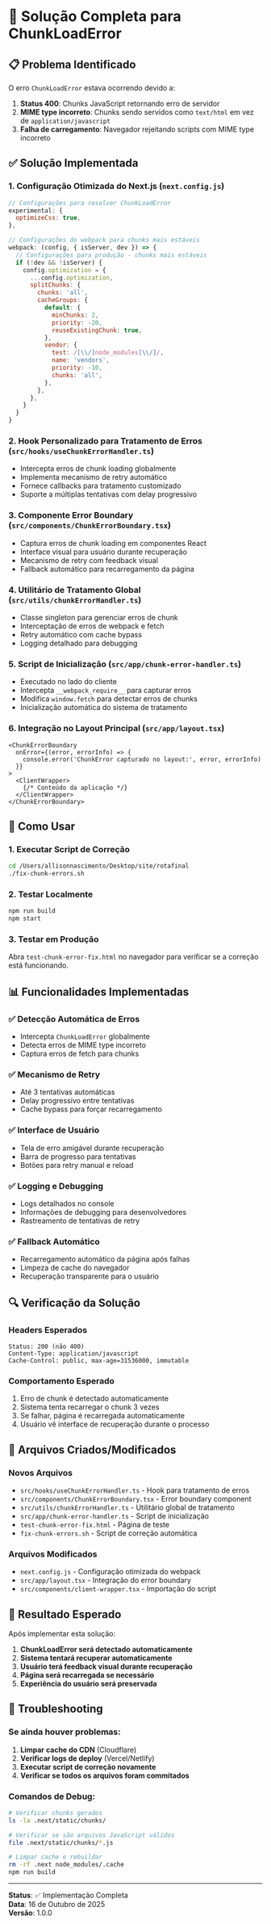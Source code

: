 # 🔧 Solução Completa para ChunkLoadError

## 📋 Problema Identificado

O erro `ChunkLoadError` estava ocorrendo devido a:

1. **Status 400**: Chunks JavaScript retornando erro de servidor
2. **MIME type incorreto**: Chunks sendo servidos como `text/html` em vez de `application/javascript`
3. **Falha de carregamento**: Navegador rejeitando scripts com MIME type incorreto

## ✅ Solução Implementada

### 1. **Configuração Otimizada do Next.js** (`next.config.js`)

```javascript
// Configurações para resolver ChunkLoadError
experimental: {
  optimizeCss: true,
},

// Configurações do webpack para chunks mais estáveis
webpack: (config, { isServer, dev }) => {
  // Configurações para produção - chunks mais estáveis
  if (!dev && !isServer) {
    config.optimization = {
      ...config.optimization,
      splitChunks: {
        chunks: 'all',
        cacheGroups: {
          default: {
            minChunks: 2,
            priority: -20,
            reuseExistingChunk: true,
          },
          vendor: {
            test: /[\\/]node_modules[\\/]/,
            name: 'vendors',
            priority: -10,
            chunks: 'all',
          },
        },
      },
    }
  }
}
```

### 2. **Hook Personalizado para Tratamento de Erros** (`src/hooks/useChunkErrorHandler.ts`)

- Intercepta erros de chunk loading globalmente
- Implementa mecanismo de retry automático
- Fornece callbacks para tratamento customizado
- Suporte a múltiplas tentativas com delay progressivo

### 3. **Componente Error Boundary** (`src/components/ChunkErrorBoundary.tsx`)

- Captura erros de chunk loading em componentes React
- Interface visual para usuário durante recuperação
- Mecanismo de retry com feedback visual
- Fallback automático para recarregamento da página

### 4. **Utilitário de Tratamento Global** (`src/utils/chunkErrorHandler.ts`)

- Classe singleton para gerenciar erros de chunk
- Interceptação de erros de webpack e fetch
- Retry automático com cache bypass
- Logging detalhado para debugging

### 5. **Script de Inicialização** (`src/app/chunk-error-handler.ts`)

- Executado no lado do cliente
- Intercepta `__webpack_require__` para capturar erros
- Modifica `window.fetch` para detectar erros de chunks
- Inicialização automática do sistema de tratamento

### 6. **Integração no Layout Principal** (`src/app/layout.tsx`)

```tsx
<ChunkErrorBoundary
  onError={(error, errorInfo) => {
    console.error('ChunkError capturado no layout:', error, errorInfo)
  }}
>
  <ClientWrapper>
    {/* Conteúdo da aplicação */}
  </ClientWrapper>
</ChunkErrorBoundary>
```

## 🚀 Como Usar

### 1. **Executar Script de Correção**

```bash
cd /Users/allisonnascimento/Desktop/site/rotafinal
./fix-chunk-errors.sh
```

### 2. **Testar Localmente**

```bash
npm run build
npm start
```

### 3. **Testar em Produção**

Abra `test-chunk-error-fix.html` no navegador para verificar se a correção está funcionando.

## 📊 Funcionalidades Implementadas

### ✅ **Detecção Automática de Erros**
- Intercepta `ChunkLoadError` globalmente
- Detecta erros de MIME type incorreto
- Captura erros de fetch para chunks

### ✅ **Mecanismo de Retry**
- Até 3 tentativas automáticas
- Delay progressivo entre tentativas
- Cache bypass para forçar recarregamento

### ✅ **Interface de Usuário**
- Tela de erro amigável durante recuperação
- Barra de progresso para tentativas
- Botões para retry manual e reload

### ✅ **Logging e Debugging**
- Logs detalhados no console
- Informações de debugging para desenvolvedores
- Rastreamento de tentativas de retry

### ✅ **Fallback Automático**
- Recarregamento automático da página após falhas
- Limpeza de cache do navegador
- Recuperação transparente para o usuário

## 🔍 Verificação da Solução

### **Headers Esperados**
```
Status: 200 (não 400)
Content-Type: application/javascript
Cache-Control: public, max-age=31536000, immutable
```

### **Comportamento Esperado**
1. Erro de chunk é detectado automaticamente
2. Sistema tenta recarregar o chunk 3 vezes
3. Se falhar, página é recarregada automaticamente
4. Usuário vê interface de recuperação durante o processo

## 📁 Arquivos Criados/Modificados

### **Novos Arquivos**
- `src/hooks/useChunkErrorHandler.ts` - Hook para tratamento de erros
- `src/components/ChunkErrorBoundary.tsx` - Error boundary component
- `src/utils/chunkErrorHandler.ts` - Utilitário global de tratamento
- `src/app/chunk-error-handler.ts` - Script de inicialização
- `test-chunk-error-fix.html` - Página de teste
- `fix-chunk-errors.sh` - Script de correção automática

### **Arquivos Modificados**
- `next.config.js` - Configuração otimizada do webpack
- `src/app/layout.tsx` - Integração do error boundary
- `src/components/client-wrapper.tsx` - Importação do script

## 🎯 Resultado Esperado

Após implementar esta solução:

1. **ChunkLoadError será detectado automaticamente**
2. **Sistema tentará recuperar automaticamente**
3. **Usuário terá feedback visual durante recuperação**
4. **Página será recarregada se necessário**
5. **Experiência do usuário será preservada**

## 🔧 Troubleshooting

### **Se ainda houver problemas:**

1. **Limpar cache do CDN** (Cloudflare)
2. **Verificar logs de deploy** (Vercel/Netlify)
3. **Executar script de correção novamente**
4. **Verificar se todos os arquivos foram commitados**

### **Comandos de Debug:**

```bash
# Verificar chunks gerados
ls -la .next/static/chunks/

# Verificar se são arquivos JavaScript válidos
file .next/static/chunks/*.js

# Limpar cache e rebuildar
rm -rf .next node_modules/.cache
npm run build
```

---

**Status**: ✅ Implementação Completa  
**Data**: 16 de Outubro de 2025  
**Versão**: 1.0.0
